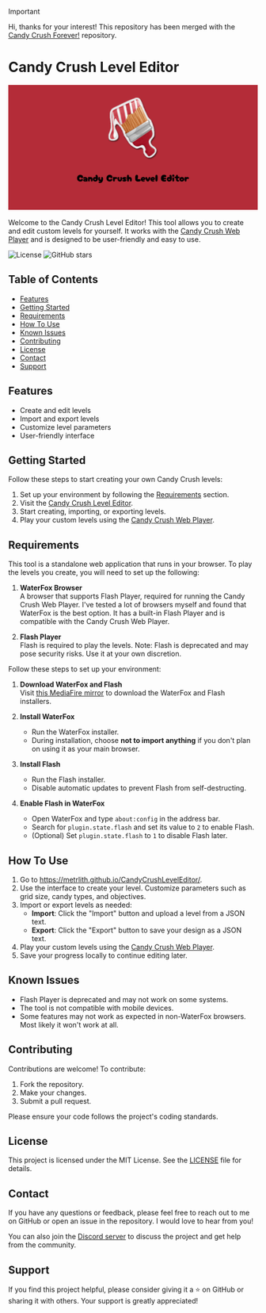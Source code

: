 > [!IMPORTANT]
>
> Hi, thanks for your interest! This repository has been merged with the [Candy Crush Forever!](https://github.com/metrlith/CandyCrushForever) repository.


# Candy Crush Level Editor

![Candy Crush Level Editor Banner](assets/banner.png)

Welcome to the Candy Crush Level Editor! This tool allows you to create and edit custom levels for yourself. It works with the [Candy Crush Web Player](https://github.com/metrlith/CandyCrushWebPlayer) and is designed to be user-friendly and easy to use.

![License](https://img.shields.io/badge/license-MIT-blue.svg)
![GitHub stars](https://img.shields.io/github/stars/metrlith/CandyCrushLevelEditor)

## Table of Contents

- [Features](#features)
- [Getting Started](#getting-started)
- [Requirements](#requirements)
- [How To Use](#how-to-use)
- [Known Issues](#known-issues)
- [Contributing](#contributing)
- [License](#license)
- [Contact](#contact)
- [Support](#support)

## Features

- Create and edit levels
- Import and export levels
- Customize level parameters
- User-friendly interface

## Getting Started

Follow these steps to start creating your own Candy Crush levels:

1. Set up your environment by following the [Requirements](#requirements) section.
2. Visit the [Candy Crush Level Editor](https://metrlith.github.io/CandyCrushLevelEditor/).
3. Start creating, importing, or exporting levels.
4. Play your custom levels using the [Candy Crush Web Player](https://github.com/metrlith/CandyCrushWebPlayer).

## Requirements

This tool is a standalone web application that runs in your browser. To play the levels you create, you will need to set up the following:

1. **WaterFox Browser**  
   A browser that supports Flash Player, required for running the Candy Crush Web Player. I've tested a lot of browsers myself and found that WaterFox is the best option. It has a built-in Flash Player and is compatible with the Candy Crush Web Player.

2. **Flash Player**  
   Flash is required to play the levels. Note: Flash is deprecated and may pose security risks. Use it at your own discretion.

Follow these steps to set up your environment:

1. **Download WaterFox and Flash**  
   Visit [this MediaFire mirror](https://www.mediafire.com/folder/y4nh28s0yuy0o/WaterFox_%26_Flash_Installers) to download the WaterFox and Flash installers.

2. **Install WaterFox**  
   - Run the WaterFox installer.  
   - During installation, choose **not to import anything** if you don't plan on using it as your main browser.

3. **Install Flash**  
   - Run the Flash installer.  
   - Disable automatic updates to prevent Flash from self-destructing.

4. **Enable Flash in WaterFox**  
   - Open WaterFox and type `about:config` in the address bar.  
   - Search for `plugin.state.flash` and set its value to `2` to enable Flash.  
   - (Optional) Set `plugin.state.flash` to `1` to disable Flash later.

## How To Use

1. Go to <https://metrlith.github.io/CandyCrushLevelEditor/>.
2. Use the interface to create your level. Customize parameters such as grid size, candy types, and objectives.
3. Import or export levels as needed:
   - **Import**: Click the "Import" button and upload a level from a JSON text.
   - **Export**: Click the "Export" button to save your design as a JSON text.
4. Play your custom levels using the [Candy Crush Web Player](https://github.com/metrlith/CandyCrushWebPlayer).
5. Save your progress locally to continue editing later.

## Known Issues

- Flash Player is deprecated and may not work on some systems.
- The tool is not compatible with mobile devices.
- Some features may not work as expected in non-WaterFox browsers. Most likely it won't work at all.

## Contributing

Contributions are welcome! To contribute:

1. Fork the repository.
2. Make your changes.
3. Submit a pull request.

Please ensure your code follows the project's coding standards.

## License

This project is licensed under the MIT License. See the [LICENSE](LICENSE) file for details.

## Contact

If you have any questions or feedback, please feel free to reach out to me on GitHub or open an issue in the repository. I would love to hear from you!

You can also join the [Discord server](https://discord.gg/2J6q3a5) to discuss the project and get help from the community.

## Support

If you find this project helpful, please consider giving it a ⭐ on GitHub or sharing it with others. Your support is greatly appreciated!
